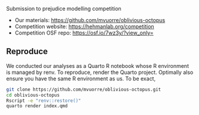 Submission to prejudice modelling competition

- Our materials: <https://github.com/mvuorre/oblivious-octopus>
- Competition website: <https://hehmanlab.org/competition>
- Competition OSF repo: <https://osf.io/7wz3y/?view_only=>

## Reproduce

We conducted our analyses as a Quarto R notebook whose R environment is managed by renv. To reproduce, render the Quarto project. Optimally also ensure you have the same R environment as us. To be exact,

```bash
git clone https://github.com/mvuorre/oblivious-octopus.git
cd oblivious-octopus
Rscript -e "renv::restore()"
quarto render index.qmd
```
